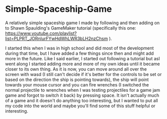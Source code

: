 # Simple-Spaceship-Game
A relatively simple spaceship game I made by following and then adding on to Shawn Spaulding's GameMaker tutorial (specifically this one:  https://www.youtube.com/playlist?list=PLPRT_JORnIurFYwHdWhLWR3bLH2nzChsm ).

I started this when I was in high school and did most of the development during that time, but I have added a few things since then and might add more in the future.  Like I said earlier, I started out following a tutorial but asI went along I started adding more and more of my own ideas until it became closer to its own thing.  As it is now, you can move around all over the screen with wasd (I still can't decide if it's better for the controls to be set or based on the direction the ship is pointing towards), the ship will point towards your mouse cursor and you can fire wrenches (I switched the normal projectile to wrenches when I was testing projectiles for a game jam game and forgot to switch it back) by pressing space.  It isn't actually much of a game and it doesn't do anything too interesting, but I wanted to put all my code into the world and maybe you'll find some of this stuff helpful or interesting.